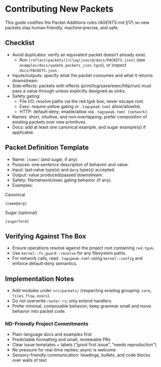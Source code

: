 # Contributing New Packets

This guide codifies the Packet Additions rules (AGENTS.md §17) so new packets stay human‑friendly, machine‑precise, and safe.

## Checklist

- Avoid duplicates: verify an equivalent packet doesn’t already exist.
  - Run `[reflect(packets)]>[log(json)@/docs/PACKETS.json]` (see `examples/docs/update_packets_json.tgsk`), or inspect `docs/PACKETS.json`.
- Inputs/outputs: specify what the packet consumes and what it returns downstream.
- Side‑effects: packets with effects (print/log/save/exec/http/run) must pass a value through unless explicitly designed as sinks.
- Safety gating:
  - File I/O: resolve paths via the red.tgsk box; never escape root.
  - Exec: require yellow gating or `.tagspeak.toml` allow/allowlist.
  - HTTP: default‑deny; enable/allow via `.tagspeak.toml [network]`.
- Names: short, intuitive, and non‑overlapping; prefer composition of existing packets over new primitives.
- Docs: add at least one canonical example, and sugar example(s) if applicable.

## Packet Definition Template

- Name: `[name]` (and sugar, if any)
- Purpose: one‑sentence description of behavior and value.
- Input: last‑value type(s) and `@arg` type(s) accepted.
- Output: value produced/passed downstream.
- Safety: file/network/exec gating behavior (if any).
- Examples:

Canonical
```tgsk
[name@arg]
```

Sugar (optional)
```tgsk
[sugarform]
```

## Verifying Against The Box

- Ensure operations resolve against the project root containing `red.tgsk`.
- Use `kernel::fs_guard::resolve` for any filesystem paths.
- For network calls, read `.tagspeak.toml` using `kernel::config` and enforce default‑deny semantics.

## Implementation Notes

- Add modules under `src/packets/` (respecting existing grouping: `core`, `files`, `flow`, `execs`).
- Do not overwrite `router.rs`; only extend handlers.
- Prefer minimal, composable behavior; keep grammar small and move behavior into packet code.

### ND-Friendly Project Commitments
- Plain-language docs and examples first
- Predictable formatting and small, reviewable PRs
- Clear issue templates + labels (“good first issue”, “needs reproduction”)
- No pressure for real-time replies; async is welcome
- Sensory-friendly communication: headings, bullets, and code blocks over walls of text